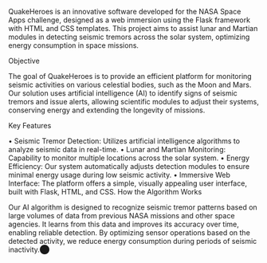 QuakeHeroes is an innovative software developed for the NASA Space Apps challenge, designed as a web immersion using the Flask framework with HTML and CSS templates. This project aims to assist lunar and Martian modules in detecting seismic tremors across the solar system, optimizing energy consumption in space missions.

Objective

The goal of QuakeHeroes is to provide an efficient platform for monitoring seismic activities on various celestial bodies, such as the Moon and Mars. Our solution uses artificial intelligence (AI) to identify signs of seismic tremors and issue alerts, allowing scientific modules to adjust their systems, conserving energy and extending the longevity of missions.

Key Features

•	Seismic Tremor Detection: Utilizes artificial intelligence algorithms to analyze seismic data in real-time.
•	Lunar and Martian Monitoring: Capability to monitor multiple locations across the solar system.
•	Energy Efficiency: Our system automatically adjusts detection modules to ensure minimal energy usage during low seismic activity.
•	Immersive Web Interface: The platform offers a simple, visually appealing user interface, built with Flask, HTML, and CSS.
How the Algorithm Works

Our AI algorithm is designed to recognize seismic tremor patterns based on large volumes of data from previous NASA missions and other space agencies. It learns from this data and improves its accuracy over time, enabling reliable detection. By optimizing sensor operations based on the detected activity, we reduce energy consumption during periods of seismic inactivity.​⬤


